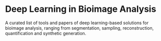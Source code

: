 # Deep Learning in Bioimage Analysis
A curated list of tools and papers of deep learning-based solutions for bioimage analysis, ranging from segmentation, sampling, reconstruction, quantification and synthetic generation. 
